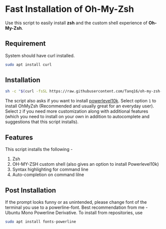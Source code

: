 # Fast Installation of Oh-My-Zsh

Use this script to easily install **zsh** and the custom shell experience of **Oh-My-Zsh**.

## Requirement

System should have curl installed.
```bash
sudo apt install curl
```

## Installation
```bash
sh -c "$(curl -fsSL https://raw.githubusercontent.com/Tanq16/oh-my-zsh-speed-installation/master/install_zsh.sh)"
```
The script also asks if you want to install [powerlevel10k](https://github.com/romkatv/powerlevel10k).
Select option `1` to install OhMyZsh (Recommended and usually great for an everyday user).
Select `2` if you need more customization along with additional features (which you need to install on your own in addition to autocomplete and suggestions that this script installs).

## Features
This script installs the following -
1. Zsh
2. OH-MY-ZSH custom shell (also gives an option to install Powerlevel10k)
3. Syntax highlighting for command line
4. Auto-completion on command lilne

## Post Installation
If the prompt looks funny or as unintended, please change font of the terminal you use to a powerline-font. Best recommendation from me - Ubuntu Mono Powerline Derivative. 
To install from repositories, use
```bash
sudo apt install fonts-powerline
```
